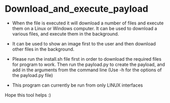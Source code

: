 # Download_and_execute_payload

* When the file is executed it will download a number of files and execute them on a Linux or Windows computer. It can be used to download a various files, and execute them in the background. 

* It can be used to show an image first to the user and then download other files in the background. 

* Please run the install.sh file first in order to download the required files for program to work. Then run the payload.py to create the payload, and add in the arguments from the command line (Use -h for the options of the payload.py file)

* This program can currently be run from only LINUX interfaces 

Hope this tool helps :)














